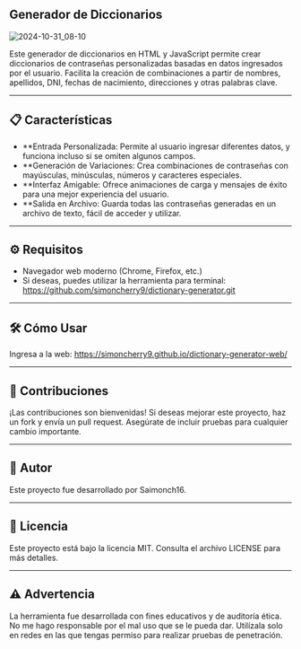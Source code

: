 ## Generador de Diccionarios

![2024-10-31_08-10](https://github.com/user-attachments/assets/ad1cce47-ab8f-4138-8fd1-227eb3c5c570)

Este generador de diccionarios en HTML y JavaScript permite crear diccionarios de contraseñas personalizadas basadas en datos ingresados por el usuario. Facilita la creación de combinaciones a partir de nombres, apellidos, DNI, fechas de nacimiento, direcciones y otras palabras clave.

---

## 📋 Características

- **Entrada Personalizada: Permite al usuario ingresar diferentes datos, y funciona incluso si se omiten algunos campos.
- **Generación de Variaciones: Crea combinaciones de contraseñas con mayúsculas, minúsculas, números y caracteres especiales.
- **Interfaz Amigable: Ofrece animaciones de carga y mensajes de éxito para una mejor experiencia del usuario.
- **Salida en Archivo: Guarda todas las contraseñas generadas en un archivo de texto, fácil de acceder y utilizar.

---

## ⚙️ Requisitos

- Navegador web moderno (Chrome, Firefox, etc.)
- Si deseas, puedes utilizar la herramienta para terminal: https://github.com/simoncherry9/dictionary-generator.git

---

## 🛠️ Cómo Usar

Ingresa a la web: https://simoncherry9.github.io/dictionary-generator-web/

---

## 🤝 Contribuciones

¡Las contribuciones son bienvenidas! Si deseas mejorar este proyecto, haz un fork y envía un pull request. Asegúrate de incluir pruebas para cualquier cambio importante.

---

## 👤 Autor

Este proyecto fue desarrollado por Saimonch16.

---

## 📄 Licencia

Este proyecto está bajo la licencia MIT. Consulta el archivo LICENSE para más detalles.

---

## ⚠️ Advertencia

La herramienta fue desarrollada con fines educativos y de auditoría ética. No me hago responsable por el mal uso que se le pueda dar. Utilízala solo en redes en las que tengas permiso para realizar pruebas de penetración.
